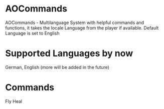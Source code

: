 # AOCommands
AOCommands - Multilanguage System with helpful commands and functions, it takes the locale Language from the player if available. Default Language is set to English

# Supported Languages by now
German,
English
(more will be added in the future)

# Commands
Fly
Heal
